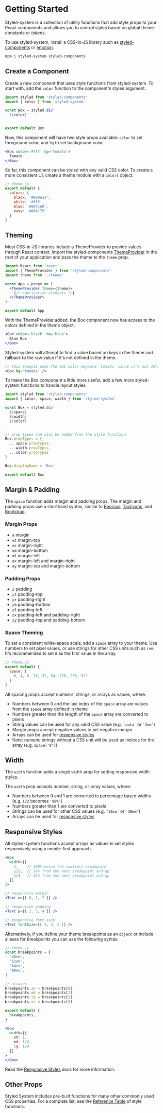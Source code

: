 
# Getting Started

Styled-system is a collection of utility functions that add style props
to your React components
and allows you to control styles based on global theme constants or *tokens*.

To use styled-system, install a CSS-in-JS library such as [styled-components][] or [emotion][].

```sh
npm i styled-system styled-components
```

## Create a Component

Create a new component that uses style functions from styled-system.
To start with, add the `color` function to the component's styles argument.

```js
import styled from 'styled-components'
import { color } from 'styled-system'

const Box = styled.div`
  ${color}
`

export default Box
```

Now, this component will have two style props available: `color` to set foreground color, and `bg` to set background color.

```jsx
<Box color='#fff' bg='tomato'>
  Tomato
</Box>
```

So far, this component can be styled with any valid CSS color.
To create a more consistent UI, create a theme module with a `colors` object.

```js
// theme.js
export default {
  colors: {
    black: '#000e1a',
    white: '#fff',
    blue: '#007ce0',
    navy: '#004175'
  }
}
```

## Theming

Most CSS-in-JS libraries include a ThemeProvider to provide values through React context.
Import the styled-components [ThemeProvider][] in the root of your application and pass the theme to the `theme` prop.

```jsx
import React from 'react'
import { ThemeProvider } from 'styled-components'
import theme from './theme'

const App = props => (
  <ThemeProvider theme={theme}>
    {/* application elements */}
  </ThemeProvider>
)

export default App
```

[ThemeProvider]: https://www.styled-components.com/docs/advanced#theming

With the ThemeProvider added, the Box component now has access to the colors defined in the theme object.

```jsx
<Box color='black' bg='blue'>
  Blue Box
</Box>
```

Styled-system will attempt to find a value based on keys in the theme and fallback to the raw value if it's not defined in the theme.

```jsx
// this example uses the CSS color keyword `tomato` since it's not defined in the theme
<Box bg='tomato' />
```

To make the Box component a little more useful, add a few more styled-system functions
to handle layout styles.

```jsx
import styled from 'styled-components'
import { color, space, width } from 'styled-system'

const Box = styled.div`
  ${space}
  ${width}
  ${color}
`

// prop types can also be added from the style functions
Box.propTypes = {
  ...space.propTypes,
  ...width.propTypes,
  ...color.propTypes
}

Box.displayName = 'Box'

export default Box
```

## Margin & Padding

The `space` function adds margin and padding props.
The margin and padding props use a shorthand syntax, similar to
[Basscss][basscss], [Tachyons][tachyons], and [Bootstrap][bootstrap].

[basscss]: http://basscss.com/#basscss-margin
[tachyons]: http://tachyons.io/docs/layout/spacing/
[bootstrap]: https://getbootstrap.com/docs/4.1/utilities/spacing/

### Margin Props

- `m` margin
- `mt` margin-top
- `mr` margin-right
- `mb` margin-bottom
- `ml` margin-left
- `mx` margin-left and margin-right
- `my` margin-top and margin-bottom

### Padding Props

- `p` padding
- `pt` padding-top
- `pr` padding-right
- `pb` padding-bottom
- `pl` padding-left
- `px` padding-left and padding-right
- `py` padding-top and padding-bottom

### Space Theming

To set a consistent white-space scale, add a `space` array to your theme.
Use numbers to set pixel values, or use strings for other CSS units such as `rem`.
It's recommended to set `0` as the first value in the array.

```js
// theme.js
export default {
  space: [
    0, 4, 8, 16, 32, 64, 128, 256, 512
  ]
}
```

All spacing props accept numbers, strings, or arrays as values, where:

- Numbers between 0 and the last index of the `space` array are values from the `space` array defined in theme
- Numbers greater than the length of the `space` array are converted to pixels
- String values can be used for any valid CSS value (e.g. `'auto'` or `'2em'`)
- Margin props accept negative values to set negative margin
- Arrays can be used for [responsive styles](#responsive-styles)
- Note: numeric strings without a CSS unit will be used as indices for the array (e.g. `space['0']`)


## Width

The `width` function adds a single `width` prop for setting responsive width styles.

The `width` prop accepts number, string, or array values, where:

- Numbers between 0 and 1 are converted to percentage based widths (e.g. `1/2` becomes `'50%'`)
- Numbers greater than 1 are converted to pixels
- Strings can be used for other CSS values (e.g. `'50vw'` or `'30em'`)
- Arrays can be used for [responsive styles](#responsive-styles)


## Responsive Styles

All styled-system functions accept arrays as values to set styles responsively using a mobile-first approach.

```jsx
<Box
  width={[
    1,    // 100% below the smallest breakpoint
    1/2,  // 50% from the next breakpoint and up
    1/4   // 25% from the next breakpoint and up
  ]}
/>
```

```jsx
// responsive margin
<Text m={[ 0, 1, 2 ]} />

// responsive padding
<Text p={[ 2, 3, 4 ]} />

// responsive font-size
<Text fontSize={[ 3, 4, 5 ]} />
```

Alternatively, if you define your theme breakpoints as an `object` or include aliases for breakpoints you can use the following syntax:

```js
// theme.js
const breakpoints = [
  '40em',
  '52em',
  '64em',
  '80em',
]

// aliases
breakpoints.sm = breakpoints[0]
breakpoints.md = breakpoints[1]
breakpoints.lg = breakpoints[2]
breakpoints.xl = breakpoints[3]

export default {
  breakpoints,
}
```

```jsx
<Box
  width={{
    sm: 1,
    md: 1/2,
    lg: 1/4
  }}
>
</Box>
```

Read the [Responsive Styles][] docs for more information.

## Other Props

Styled System includes pre-built functions for many other commonly used CSS properties.
For a complete list, see the [Reference Table] of style functions.


[styled-components]: https://github.com/styled-components/styled-components
[emotion]: https://github.com/emotion-js/emotion
[glamorous]: https://github.com/paypal/glamorous
[responsive styles]: https://github.com/jxnblk/styled-system/blob/master/docs/responsive-styles.md
[reference table]: https://github.com/jxnblk/styled-system/blob/master/docs/table.md
